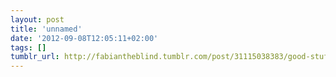 ```yaml
---
layout: post
title: 'unnamed'
date: '2012-09-08T12:05:11+02:00'
tags: []
tumblr_url: http://fabiantheblind.tumblr.com/post/31115038383/good-stuff-doesnt-age-motion-styling-sound
---
```

